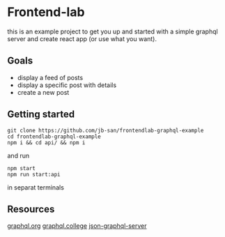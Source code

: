 # Frontend-lab

this is an example project to get you up and started with a simple graphql server and create react app (or use what you want).

## Goals

* display a feed of posts
* display a specific post with details
* create a new post

## Getting started

```
git clone https://github.com/jb-san/frontendlab-graphql-example
cd frontendlab-graphql-example
npm i && cd api/ && npm i
```

and run

```
npm start
npm run start:api
```

in separat terminals

## Resources

[graphql.org](http://graphql.org/learn/)
[graphql.college](https://www.graphql.college/)
[json-graphql-server](https://github.com/marmelab/json-graphql-server)

